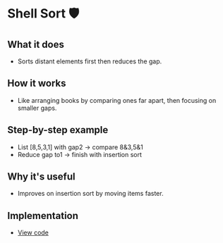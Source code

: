 # Shell Sort 🛡️

## What it does
- Sorts distant elements first then reduces the gap.

## How it works
- Like arranging books by comparing ones far apart, then focusing on smaller gaps.

## Step-by-step example
- List [8,5,3,1] with gap2 → compare 8&3,5&1
- Reduce gap to1 → finish with insertion sort

## Why it's useful
- Improves on insertion sort by moving items faster.

## Implementation
- [View code](../algorithms/shell_sort.py)
